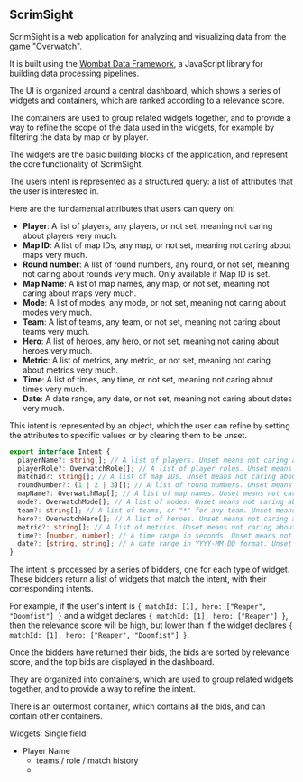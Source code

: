 ## ScrimSight

ScrimSight is a web application for analyzing and visualizing data from the game "Overwatch".

It is built using the [Wombat Data Framework](https://github.com/wombat-data/wombat-data-framework), a JavaScript library for building data processing pipelines.

The UI is organized around a central dashboard, which shows a series of widgets and containers, which are ranked according to a relevance score.

The containers are used to group related widgets together, and to provide a way to refine the scope of the data used in the widgets, for example by filtering the data by map or by player.

The widgets are the basic building blocks of the application, and represent the core functionality of ScrimSight.

The users intent is represented as a structured query: a list of attributes that the user is interested in.

Here are the fundamental attributes that users can query on:

* **Player**: A list of players, any players, or not set, meaning not caring about players very much.
* **Map ID**: A list of map IDs, any map, or not set, meaning not caring about maps very much.
* **Round number**: A list of round numbers, any round, or not set, meaning not caring about rounds very much. Only available if Map ID is set.
* **Map Name**: A list of map names, any map, or not set, meaning not caring about maps very much.
* **Mode**: A list of modes, any mode, or not set, meaning not caring about modes very much.
* **Team**: A list of teams, any team, or not set, meaning not caring about teams very much.
* **Hero**: A list of heroes, any hero, or not set, meaning not caring about heroes very much.
* **Metric**: A list of metrics, any metric, or not set, meaning not caring about metrics very much.
* **Time**: A list of times, any time, or not set, meaning not caring about times very much.
* **Date**: A date range, any date, or not set, meaning not caring about dates very much.

This intent is represented by an object, which the user can refine by setting the attributes to specific values or by clearing them to be unset.

```typescript
export interface Intent {
  playerName?: string[]; // A list of players. Unset means not caring about players.
  playerRole?: OverwatchRole[]; // A list of player roles. Unset means not caring about roles.
  matchId?: string[]; // A list of map IDs. Unset means not caring about maps.
  roundNumber?: (1 | 2 | 3)[]; // A list of round numbers. Unset means not caring about rounds. Only applies to modes that have rounds. Only used if matchId is set.
  mapName?: OverwatchMap[]; // A list of map names. Unset means not caring about maps.
  mode?: OverwatchMode[]; // A list of modes. Unset means not caring about modes.
  team?: string[]; // A list of teams, or "*" for any team. Unset means not caring about teams.
  hero?: OverwatchHero[]; // A list of heroes. Unset means not caring about heroes.
  metric?: string[]; // A list of metrics. Unset means not caring about metrics.
  time?: [number, number]; // A time range in seconds. Unset means not caring about times.
  date?: [string, string]; // A date range in YYYY-MM-DD format. Unset means not caring about dates.
}
```

The intent is processed by a series of bidders, one for each type of widget. These bidders return a list of widgets that match the intent, with their corresponding intents.

For example, if the user's intent is `{ matchId: [1], hero: ["Reaper", "Doomfist"] }` and a widget declares `{ matchId: [1], hero: ["Reaper"] }`, then the relevance score will be high, but lower than if the widget declares `{ matchId: [1], hero: ["Reaper", "Doomfist"] }`.

Once the bidders have returned their bids, the bids are sorted by relevance score, and the top bids are displayed in the dashboard.

They are organized into containers, which are used to group related widgets together, and to provide a way to refine the intent.

There is an outermost container, which contains all the bids, and can contain other containers.

Widgets:
Single field:
* Player Name
  * teams / role / match history
  * 